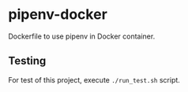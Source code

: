 # pipenv-docker

Dockerfile to use pipenv in Docker container.

## Testing

For test of this project,
execute `./run_test.sh` script.
